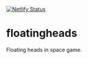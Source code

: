 [![Netlify Status](https://api.netlify.com/api/v1/badges/541ba4f3-61e1-42ff-9ec1-84c81b4b1cc9/deploy-status)](https://app.netlify.com/sites/romantic-heyrovsky-4754e6/deploys)

# floatingheads

Floating heads in space game.
